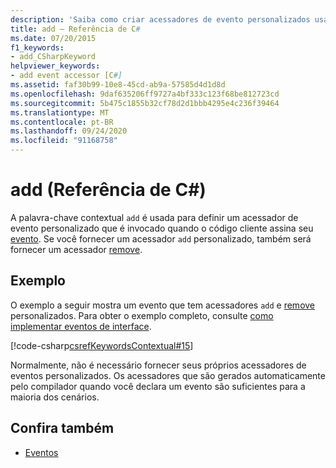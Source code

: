 ```yaml
---
description: 'Saiba como criar acessadores de evento personalizados usando Adicionar palavra-chave em C #'
title: add – Referência de C#
ms.date: 07/20/2015
f1_keywords:
- add_CSharpKeyword
helpviewer_keywords:
- add event accessor [C#]
ms.assetid: faf30b99-10e8-45cd-ab9a-57585d4d1d8d
ms.openlocfilehash: 9daf635206ff9727a4bf333c123f68be812723cd
ms.sourcegitcommit: 5b475c1855b32cf78d2d1bbb4295e4c236f39464
ms.translationtype: MT
ms.contentlocale: pt-BR
ms.lasthandoff: 09/24/2020
ms.locfileid: "91168758"
---
```

# <a name="add-c-reference"></a>add (Referência de C#)

A palavra-chave contextual `add` é usada para definir um acessador de evento personalizado que é invocado quando o código cliente assina seu [evento](./event.md). Se você fornecer um acessador `add` personalizado, também será fornecer um acessador [remove](./remove.md).  
  
## <a name="example"></a>Exemplo  

O exemplo a seguir mostra um evento que tem acessadores `add` e [remove](./remove.md) personalizados. Para obter o exemplo completo, consulte [como implementar eventos de interface](../../programming-guide/events/how-to-implement-interface-events.md).
  
[!code-csharp[csrefKeywordsContextual#15](~/samples/snippets/csharp/VS_Snippets_VBCSharp/csrefKeywordsContextual/CS/csrefKeywordsContextual.cs#15)]
  
 Normalmente, não é necessário fornecer seus próprios acessadores de eventos personalizados. Os acessadores que são gerados automaticamente pelo compilador quando você declara um evento são suficientes para a maioria dos cenários.  
  
## <a name="see-also"></a>Confira também

- [Eventos](../../programming-guide/events/index.md)
